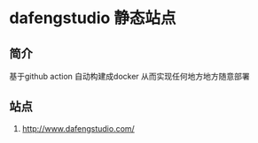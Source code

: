 # dafengstudio 静态站点


## 简介

基于github action 自动构建成docker 从而实现任何地方地方随意部署

## 站点

1. http://www.dafengstudio.com/
